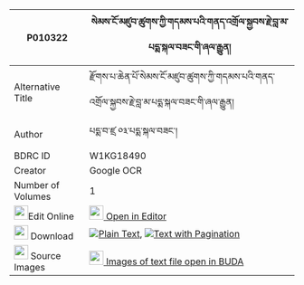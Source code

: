 |P010322|སེམས་ངོ་མཛུབ་ཚུགས་ཀྱི་གདམས་པའི་གནད་འགྲོལ་སྐྱབས་རྗེ་བླ་མ་པདྨ་སྐལ་བཟང་གི་ཞལ་རྒྱུན། 
| --- | --- 
|Alternative Title |རྫོགས་པ་ཆེན་པོ་སེམས་ངོ་མཛུབ་ཚུགས་ཀྱི་གདམས་པའི་གནད་འགྲོལ་སྐྱབས་རྗེ་བླ་མ་པདྨ་སྐལ་བཟང་གི་ཞལ་རྒྱུན།
|Author| པདྨ་བ་ཛྲ ༠༣་པདྨ་སྐལ་བཟང་།
|BDRC ID | W1KG18490
|Creator | Google OCR
|Number of Volumes| 1
|<img width="25" src="https://img.icons8.com/color/25/000000/edit-property.png">Edit Online| [<img width="25" src="https://avatars.githubusercontent.com/u/45091458?s=200&v=4"> Open in Editor](http://editor.openpecha.org/P010322)
|<img width="25" src="https://img.icons8.com/fluent/48/000000/download-2.png"/>  Download | [![](https://img.icons8.com/color/20/000000/txt.png)Plain Text](https://github.com/Openpecha/P010322/releases/download/v1/sem_ngo_dzubtsuk_kyi_dampa_i_n_plain_P010322.zip), [![](https://img.icons8.com/color/20/000000/txt.png)Text with Pagination](https://github.com/Openpecha/P010322/releases/download/v1/sem_ngo_dzubtsuk_kyi_dampa_i_n_pages_P010322.zip)
|<img width="25" src="https://img.icons8.com/plasticine/100/000000/pictures-folder.png"/>  Source Images | [<img width="25" src="https://library.bdrc.io/icons/BUDA-small.svg"> Images of text file open in BUDA](https://library.bdrc.io/show/bdr:W1KG18490)